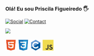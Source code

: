 ### Olá! Eu sou Priscila Figueiredo 🖐️
[![Social](https://img.shields.io/badge/LinkedIn-0077B5?style=for-the-badge&logo=linkedin&logoColor=white)](https://www.linkedin.com/in/priscila-figueiredo-b684a1215/)
[![Contact](https://img.shields.io/badge/Gmail-D14836?style=for-the-badge&logo=gmail&logoColor=white)](figueiredopriscila14@gmail.com)


<picture>
  <source
    srcset="https://github-readme-stats.vercel.app/api?username=PriscilaFiigueiredo&show_icons=true&theme=black"
    media="(prefers-color-scheme: dark)"
  />
  <source
    srcset="https://github-readme-stats.vercel.app/api?username=HPriscilaFiigueiredo&show_icons=true"
    media="(prefers-color-scheme: dark ), (prefers-color-scheme: dark)"
  />
  <img src="https://github-readme-stats.vercel.app/api?username=PriscilaFiigueiredo&show_icons=true" />
</picture>

<div style="display: inline_block"><br>
  <img align="center" alt="Marcos-HTML" height="35" width="35" src="https://raw.githubusercontent.com/devicons/devicon/master/icons/html5/html5-original.svg">
  <img align="center" alt="Marcos-CSS" height="35" width="35" src="https://raw.githubusercontent.com/devicons/devicon/master/icons/css3/css3-original.svg">
  <img align="center" alt="Marcos-C" height="35" width="35" src="https://raw.githubusercontent.com/devicons/devicon/master/icons/c/c-original.svg">
  <img align="center" alt="Marcos-Js" height="35" width="35" src="https://raw.githubusercontent.com/devicons/devicon/master/icons/javascript/javascript-original.svg">




</div>
